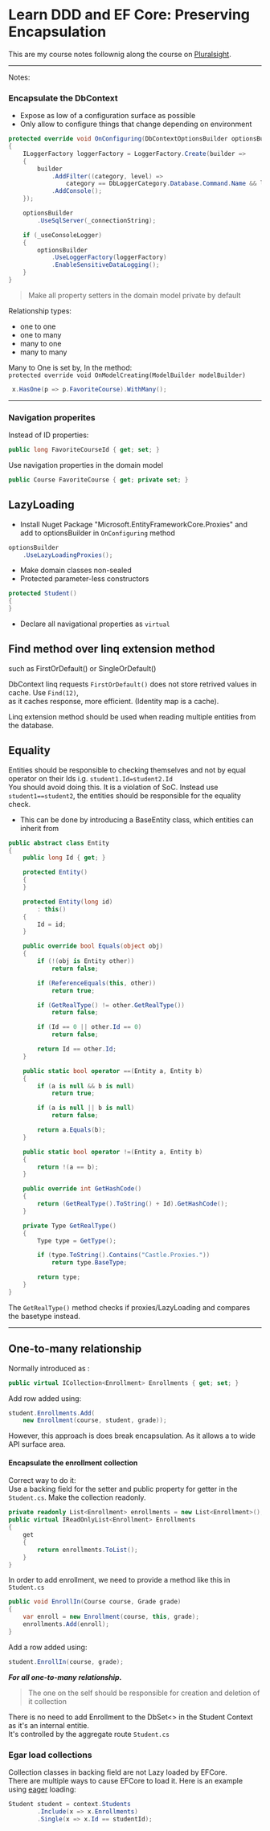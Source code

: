 ﻿# Learn DDD and EF Core: Preserving Encapsulation

This are my course notes follownig along the course on [Pluralsight](https://app.pluralsight.com/library/courses/ddd-ef-core-preserving-encapsulation/table-of-contents).


---

Notes:

### Encapsulate the DbContext
- Expose as low of a configuration surface as possible
- Only allow to configure things that change depending on environment

```csharp
protected override void OnConfiguring(DbContextOptionsBuilder optionsBuilder)
{
    ILoggerFactory loggerFactory = LoggerFactory.Create(builder =>
    {
        builder
            .AddFilter((category, level) =>
                category == DbLoggerCategory.Database.Command.Name && level == LogLevel.Information)
            .AddConsole();
    });

    optionsBuilder
        .UseSqlServer(_connectionString);

    if (_useConsoleLogger)
    {
        optionsBuilder
            .UseLoggerFactory(loggerFactory)
            .EnableSensitiveDataLogging();
    }
}
```



> Make all property setters in the domain model private by default

Relationship types:
- one to one
- one to many
- many to one
- many to many

Many to One is set by, In the method:\
 ```protected override void OnModelCreating(ModelBuilder modelBuilder)```
```csharp
 x.HasOne(p => p.FavoriteCourse).WithMany();
```
---

### Navigation properites

Instead of ID properties: 
```csharp
public long FavoriteCourseId { get; set; }
```
Use navigation properties in the domain model
```csharp
public Course FavoriteCourse { get; private set; }
```

## LazyLoading

- Install Nuget Package "Microsoft.EntityFrameworkCore.Proxies" and add to optionsBuilder in ```OnConfiguring``` method
```csharp
optionsBuilder
    .UseLazyLoadingProxies();
```

- Make domain classes non-sealed
- Protected parameter-less constructors
```csharp
protected Student()
{
}
```
- Declare all navigational properties as ```virtual```

## Find method over linq extension method 
such as FirstOrDefault() or SingleOrDefault()

DbContext linq requests ```FirstOrDefault()``` does not store retrived values in cache.  Use ```Find(12)```,\
as it caches response, more efficient. (Identity map is a cache).

Linq extension method should be used when reading multiple entities from the database.


## Equality

Entities should be responsible to checking themselves and not by equal operator on their Ids i.g. ```student1.Id=student2.Id```\
You should avoid doing this.  It is a violation of SoC.
Instead use ```student1==student2```, the entities should be responsible for the equality check.  
- This can be done by introducing a BaseEntity class, which entities can inherit from 

```csharp
public abstract class Entity
{
    public long Id { get; }

    protected Entity()
    {
    }

    protected Entity(long id)
        : this()
    {
        Id = id;
    }

    public override bool Equals(object obj)
    {
        if (!(obj is Entity other))
            return false;

        if (ReferenceEquals(this, other))
            return true;

        if (GetRealType() != other.GetRealType())
            return false;

        if (Id == 0 || other.Id == 0)
            return false;

        return Id == other.Id;
    }

    public static bool operator ==(Entity a, Entity b)
    {
        if (a is null && b is null)
            return true;

        if (a is null || b is null)
            return false;

        return a.Equals(b);
    }

    public static bool operator !=(Entity a, Entity b)
    {
        return !(a == b);
    }

    public override int GetHashCode()
    {
        return (GetRealType().ToString() + Id).GetHashCode();
    }

    private Type GetRealType()
    {
        Type type = GetType();

        if (type.ToString().Contains("Castle.Proxies."))
            return type.BaseType;

        return type;
    }
}
```

The ```GetRealType()``` method checks if proxies/LazyLoading and compares the basetype instead.

---


## One-to-many relationship

Normally introduced as :
```csharp
public virtual ICollection<Enrollment> Enrollments { get; set; }
```

Add row added using:
```csharp
student.Enrollments.Add(
    new Enrollment(course, student, grade));
```

However, this approach is does break encapsulation.  As it allows a to wide API surface area.

#### Encapsulate the enrollment collection
Correct way to do it:\
Use a backing field for the setter and public property for getter in the ```Student.cs```. 
Make the collection readonly.
```csharp
private readonly List<Enrollment> enrollments = new List<Enrollment>();
public virtual IReadOnlyList<Enrollment> Enrollments
{
    get
    {
        return enrollments.ToList();
    }
}
```
In order to add enrollment, we need to provide a method like this in ```Student.cs```
```csharp
public void EnrollIn(Course course, Grade grade)
{
    var enroll = new Enrollment(course, this, grade);
    enrollments.Add(enroll);
}
```
Add a row added using:
```csharp
student.EnrollIn(course, grade);
```
***For all one-to-many relationship.***  
>The one on the self should be responsible for creation and deletion of it collection

There is no need to add Enrollment to the DbSet<> in the Student Context as it's an internal entitie.  
It's controlled by the aggregate route ```Student.cs```

### Egar load collections

Collection classes in backing field are not Lazy loaded by EFCore.  
There are multiple ways to cause EFCore to load it. Here is an example 
using [eager](https://www.c-sharpcorner.com/UploadFile/abhikumarvatsa/what-is-eager-loading-and-what-is-lazy-loading-and-what-is-n/) loading:

```csharp
Student student = context.Students
        .Include(x => x.Enrollments)
        .Single(x => x.Id == studentId);   
```




































